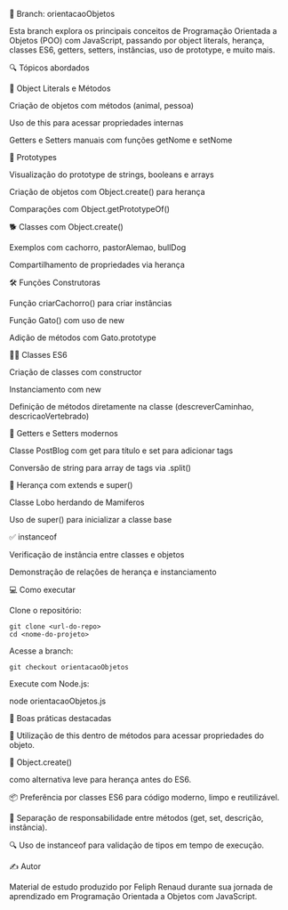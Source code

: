 🧱 Branch: orientacaoObjetos

Esta branch explora os principais conceitos de Programação Orientada a Objetos (POO) com JavaScript, passando por object literals, herança, classes ES6, getters, setters, instâncias, uso de prototype, e muito mais.

🔍 Tópicos abordados

🧱 Object Literals e Métodos

Criação de objetos com métodos (animal, pessoa)

Uso de this para acessar propriedades internas

Getters e Setters manuais com funções getNome e setNome

🧬 Prototypes

Visualização do prototype de strings, booleans e arrays

Criação de objetos com Object.create() para herança

Comparações com Object.getPrototypeOf()

🐕 Classes com Object.create()

Exemplos com cachorro, pastorAlemao, bullDog

Compartilhamento de propriedades via herança

🛠 Funções Construtoras

Função criarCachorro() para criar instâncias

Função Gato() com uso de new

Adição de métodos com Gato.prototype

🧑‍🏫 Classes ES6

Criação de classes com constructor

Instanciamento com new

Definição de métodos diretamente na classe (descreverCaminhao, descricaoVertebrado)

🎯 Getters e Setters modernos

Classe PostBlog com get para título e set para adicionar tags

Conversão de string para array de tags via .split()

🧬 Herança com extends e super()

Classe Lobo herdando de Mamiferos

Uso de super() para inicializar a classe base

✅ instanceof

Verificação de instância entre classes e objetos

Demonstração de relações de herança e instanciamento

💻 Como executar

Clone o repositório:

    git clone <url-do-repo>
    cd <nome-do-projeto>

Acesse a branch:

    git checkout orientacaoObjetos

Execute com Node.js:

node orientacaoObjetos.js

🚀 Boas práticas destacadas

🧠 Utilização de this dentro de métodos para acessar propriedades do objeto.

🧰 Object.create()

como alternativa leve para herança antes do ES6.

📦 Preferência por classes ES6 para código moderno, limpo e reutilizável.

🧼 Separação de responsabilidade entre métodos (get, set, descrição, instância).

🔍 Uso de instanceof para validação de tipos em tempo de execução.

✍️ Autor

Material de estudo produzido por Feliph Renaud durante sua jornada de aprendizado em Programação Orientada a Objetos com JavaScript.
